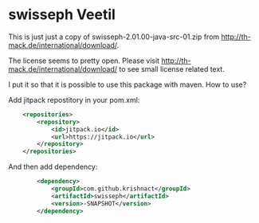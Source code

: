 # swisseph Veetil
This is just just a copy of swisseph-2.01.00-java-src-01.zip from http://th-mack.de/international/download/.

The license seems to pretty open. Please visit http://th-mack.de/international/download/ to see small license related text.

I put it so that it is possible to use this package with maven. 
How to use?

Add jitpack repostitory in your pom.xml:
```xml
	<repositories>
		<repository>
			<id>jitpack.io</id>
			<url>https://jitpack.io</url>
		</repository>
	</repositories>
```
And then add dependency:
```xml
		<dependency>
			<groupId>com.github.krishnact</groupId>
			<artifactId>swisseph</artifactId>
			<version>-SNAPSHOT</version>
		</dependency>
```
